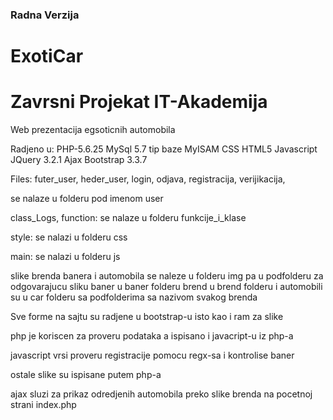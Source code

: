 ### Radna Verzija

# ExotiCar
# Zavrsni Projekat IT-Akademija

Web prezentacija egsoticnih automobila

Radjeno u:
PHP-5.6.25
MySql 5.7 tip baze MyISAM 
CSS
HTML5
Javascript
JQuery 3.2.1
Ajax
Bootstrap 3.3.7

Files:
futer_user,
heder_user,
login,
odjava,
registracija,
verijikacija, 

se nalaze u folderu pod imenom user

class_Logs, 
function:
se nalaze u folderu funkcije_i_klase

style:
se nalazi u folderu css

main:
se nalazi u folderu js

slike brenda banera i automobila se naleze u folderu img pa u podfolderu za odgovarajucu sliku baner u baner folderu brend u brend folderu i automobili su u car folderu sa podfolderima sa nazivom svakog brenda

Sve forme na sajtu su radjene u bootstrap-u isto kao i ram za slike 

php je koriscen za proveru podataka a ispisano i javacript-u iz php-a

javascript vrsi proveru registracije pomocu regx-sa i kontrolise baner 

ostale slike su ispisane putem php-a

ajax sluzi za prikaz odredjenih automobila preko slike brenda na pocetnoj strani index.php
